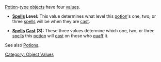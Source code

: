 [Potion](:Category:_Potions.md "wikilink")-[type](:Category:_Object_Types.md "wikilink")
[objects](:Category:_Objects.md "wikilink") have four
[values](:Category:_Object_Values.md "wikilink").

-   **[Spells](:Category:_Spells.md "wikilink") Level:** This value
    determines what level this
    [potion](:Category:_Potions.md "wikilink")'s one, two, or three
    [spells](:Category:_Spells.md "wikilink") will be when they are
    [cast](Cast.md "wikilink").

<!-- -->

-   **[Spells](:Category:_Spells.md "wikilink")
    [Cast](Cast.md "wikilink") (3):** These three values determine which
    one, two, or three [spells](:Category:_Spells.md "wikilink") this
    [potion](:Category:_Potions.md "wikilink") will
    [cast](Cast.md "wikilink") on those who [quaff](Quaff.md "wikilink")
    it.

See also [Potions](:Category:_Potions.md "wikilink").

[Category: Object Values](Category:_Object_Values "wikilink")
